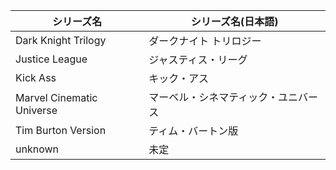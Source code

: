|           シリーズ名           |     シリーズ名(日本語)     |
|---------------------------|--------------------|
| Dark Knight Trilogy       | ダークナイト トリロジー       |
| Justice League            | ジャスティス・リーグ         |
| Kick Ass                  | キック・アス             |
| Marvel Cinematic Universe | マーベル・シネマティック・ユニバース |
| Tim Burton Version        | ティム・バートン版          |
| unknown                   | 未定                 |
